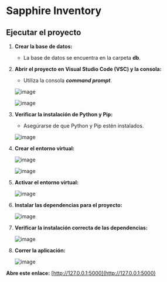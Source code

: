
# Sapphire Inventory

## Ejecutar el proyecto

1. **Crear la base de datos:**
   - La base de datos se encuentra en la carpeta **db**.

2. **Abrir el proyecto en Visual Studio Code (VSC) y la consola:**
   - Utiliza la consola **_command prompt_**.

   ![image](https://github.com/farias0917/sapphireinventory/assets/128154875/18de5841-525e-46cb-ac8d-87b67144b86d)

   ![image](https://github.com/farias0917/sapphireinventory/assets/128154875/01bfd951-1e28-474b-8bd0-4c45ec3b2d69)

3. **Verificar la instalación de Python y Pip:**
   - Asegúrarse de que Python y Pip estén instalados.

   ![image](https://github.com/farias0917/sapphireinventory/assets/128154875/c30372dd-136b-4b59-8d9f-7ac51c65041d)

4. **Crear el entorno virtual:**

   ![image](https://github.com/farias0917/sapphireinventory/assets/128154875/597a536d-b405-4094-bbee-66e645a419e8)

   ![image](https://github.com/farias0917/sapphireinventory/assets/128154875/4a564929-e5c1-4405-b3e0-536daec21ede)

5. **Activar el entorno virtual:**

   ![image](https://github.com/farias0917/sapphireinventory/assets/128154875/4ab9d2df-7014-401b-9096-bf5a5813c59f)

6. **Instalar las dependencias para el proyecto:**

   ![image](https://github.com/farias0917/sapphireinventory/assets/128154875/86852437-6a46-4d2a-9ba3-8a67cb827ebb)

7. **Verificar la instalación correcta de las dependencias:**

   ![image](https://github.com/farias0917/sapphireinventory/assets/128154875/450706fb-85df-4cbf-9dce-523a93181aeb)

8. **Correr la aplicación:**

   ![image](https://github.com/farias0917/sapphireinventory/assets/128154875/029d6da7-2206-4b1c-b57c-22fb7e536aed)

**Abre este enlace:** [http://127.0.0.1:5000](http://127.0.0.1:5000)










